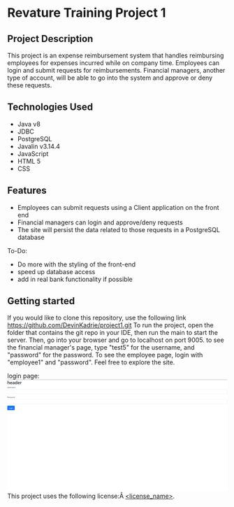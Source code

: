 # Revature Training  Project 1

## Project Description
This project is an expense reimbursement system that handles reimbursing employees for expenses incurred while on company time. Employees can login and submit requests for reimbursements.  Financial managers, another type of account, will be able to go into the system and approve or deny these requests. 

## Technologies Used

 - Java v8
 - JDBC 
 - PostgreSQL
 - Javalin v3.14.4
 - JavaScript
 - HTML 5
 - CSS

## Features

 - Employees can submit requests using a Client application on the front end
 - Financial managers can login and approve/deny requests
 - The site will persist the data related to those requests in a PostgreSQL database

To-Do:

 - Do more with the styling of the front-end 
 - speed up database access
 - add in real bank functionality if possible

## Getting started
If you would like to clone this repository, use the following link https://github.com/DevinKadrie/project1.git
To run the project, open the folder that contains the git repo in your IDE, then run the main to start the server. 
Then, go into your browser and go to localhost on port 9005. to see the financial manager's page, type "test5" for the username, and "password" for the password. To see the employee page, login with "employee1" and "password".
Feel free to explore the site. 

login page:![Opening landing page](https://github.com/DevinKadrie/project1/blob/main/Capture.PNG)
This project uses the following license:Â [<license_name>](https://github.com/PorkodiVenkatesh/PROJECT-NAME/blob/master/link).
